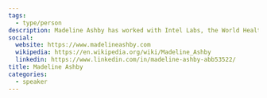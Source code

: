 ```yaml
---
tags:
  - type/person
description: Madeline Ashby has worked with Intel Labs, the World Health Organization, the Institute for the Future, SciFutures, Nesta, Data & Society, The Atlantic Council, Changeist, and others. She has spoken at SXSW, FutureEverything, MozFest, and other events. Her essays have appeared at BoingBoing, io9, WorldChanging, The Atlantic, MISC Magazine, and FutureNow. Her fiction has appeared in Slate, MIT Technology Review, Clarkesworld, and multiple anthologies. She is a member of the XPRIZE Science Fiction Advisory Council and the AI Policy Futures Group at the ASU Center for Science and the Imagination. She is the author of the Machine Dynasty novels. Her novel Company Town was a Canada Reads finalist.
social:
  website: https://www.madelineashby.com
  wikipedia: https://en.wikipedia.org/wiki/Madeline_Ashby
  linkedin: https://www.linkedin.com/in/madeline-ashby-abb53522/
title: Madeline Ashby
categories:
  - speaker
---
```


